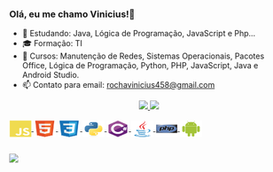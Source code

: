 ### Olá, eu me chamo Vinicius!👋


- 💬 Estudando: Java, Lógica de Programação, JavaScript e Php...
- 🎓 Formação: TI
- 📔 Cursos: Manutenção de Redes, Sistemas Operacionais, Pacotes Office, Lógica de Programação, Python, PHP, JavaScript, Java e Android Studio. 
- 📫 Contato para email: rochavinicius458@gmail.com

<div align="center">
  <a href="https://github.com/1234Vinicius">
  <img height="180em" src="https://github-readme-stats.vercel.app/api?username=1234Vinicius&show_icons=true&theme=dark&include_all_commits=true&count_private=true"/>
  <img height="180em" src="https://github-readme-stats.vercel.app/api/top-langs/?username=1234Vinicius&layout=compact&langs_count=7&theme=dark"/>
</div>
  



 <div style="display: inline_block"><br>
  <img align="center" alt="Vinicius-Js" height="30" width="40" src="https://raw.githubusercontent.com/devicons/devicon/master/icons/javascript/javascript-plain.svg">
  
  <img align="center" alt="Vinicius-HTML" height="30" width="40" src="https://raw.githubusercontent.com/devicons/devicon/master/icons/html5/html5-original.svg">
  <img align="center" alt="Vinicius-CSS" height="30" width="40" src="https://raw.githubusercontent.com/devicons/devicon/master/icons/css3/css3-original.svg">
  <img align="center" alt="Vinicius-Python" height="30" width="40" src="https://raw.githubusercontent.com/devicons/devicon/master/icons/python/python-original.svg">
  <img align="center" alt="Vinicius-Csharp" height="30" width="40" src="https://raw.githubusercontent.com/devicons/devicon/master/icons/csharp/csharp-original.svg">
    <img align="center" alt="Vinicius-Java" height="30" width="40" src="https://raw.githubusercontent.com/devicons/devicon/master/icons/java/java-original.svg">
    <img align="center" alt="Vinicius-Php" height="30" width="40" src="https://raw.githubusercontent.com/devicons/devicon/master/icons/php/php-original.svg">
    <img align="center" alt="Vinicius-Android-Studio" height="30" width="40" src="https://raw.githubusercontent.com/devicons/devicon/master/icons/android/android-original.svg">

  </div>
  

  
  
  ##
 
<div> 
  
 
    
 
  <a href = "vini:rochavinicius458@gmail.com"><img src="https://img.shields.io/badge/-Gmail-%23333?style=for-the-badge&logo=gmail&logoColor=red" target="_blank"></a>
 
  
   
 
   
</div>




